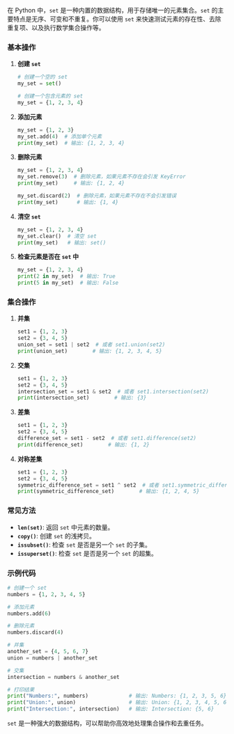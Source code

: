 在 Python 中，`set` 是一种内置的数据结构，用于存储唯一的元素集合。`set` 的主要特点是无序、可变和不重复。你可以使用 `set` 来快速测试元素的存在性、去除重复项、以及执行数学集合操作等。

### 基本操作

1. **创建 `set`**

   ```python
   # 创建一个空的 set
   my_set = set()
   
   # 创建一个包含元素的 set
   my_set = {1, 2, 3, 4}
   ```

2. **添加元素**

   ```python
   my_set = {1, 2, 3}
   my_set.add(4)  # 添加单个元素
   print(my_set)  # 输出: {1, 2, 3, 4}
   ```

3. **删除元素**

   ```python
   my_set = {1, 2, 3, 4}
   my_set.remove(3)  # 删除元素，如果元素不存在会引发 KeyError
   print(my_set)     # 输出: {1, 2, 4}
   
   my_set.discard(2)  # 删除元素，如果元素不存在不会引发错误
   print(my_set)      # 输出: {1, 4}
   ```

4. **清空 `set`**

   ```python
   my_set = {1, 2, 3, 4}
   my_set.clear()  # 清空 set
   print(my_set)   # 输出: set()
   ```

5. **检查元素是否在 `set` 中**

   ```python
   my_set = {1, 2, 3, 4}
   print(2 in my_set)  # 输出: True
   print(5 in my_set)  # 输出: False
   ```

### 集合操作

1. **并集**

   ```python
   set1 = {1, 2, 3}
   set2 = {3, 4, 5}
   union_set = set1 | set2  # 或者 set1.union(set2)
   print(union_set)        # 输出: {1, 2, 3, 4, 5}
   ```

2. **交集**

   ```python
   set1 = {1, 2, 3}
   set2 = {3, 4, 5}
   intersection_set = set1 & set2  # 或者 set1.intersection(set2)
   print(intersection_set)        # 输出: {3}
   ```

3. **差集**

   ```python
   set1 = {1, 2, 3}
   set2 = {3, 4, 5}
   difference_set = set1 - set2  # 或者 set1.difference(set2)
   print(difference_set)        # 输出: {1, 2}
   ```

4. **对称差集**

   ```python
   set1 = {1, 2, 3}
   set2 = {3, 4, 5}
   symmetric_difference_set = set1 ^ set2  # 或者 set1.symmetric_difference(set2)
   print(symmetric_difference_set)        # 输出: {1, 2, 4, 5}
   ```

### 常见方法

- **`len(set)`**: 返回 `set` 中元素的数量。
- **`copy()`**: 创建 `set` 的浅拷贝。
- **`issubset()`**: 检查 `set` 是否是另一个 `set` 的子集。
- **`issuperset()`**: 检查 `set` 是否是另一个 `set` 的超集。

### 示例代码

```python
# 创建一个 set
numbers = {1, 2, 3, 4, 5}

# 添加元素
numbers.add(6)

# 删除元素
numbers.discard(4)

# 并集
another_set = {4, 5, 6, 7}
union = numbers | another_set

# 交集
intersection = numbers & another_set

# 打印结果
print("Numbers:", numbers)             # 输出: Numbers: {1, 2, 3, 5, 6}
print("Union:", union)                 # 输出: Union: {1, 2, 3, 4, 5, 6, 7}
print("Intersection:", intersection)   # 输出: Intersection: {5, 6}
```

`set` 是一种强大的数据结构，可以帮助你高效地处理集合操作和去重任务。